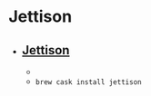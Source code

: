 # Jettison
- [Jettison](https://stclairsoft.com/Jettison/)
  - 
  - 
  - `brew cask install jettison`
